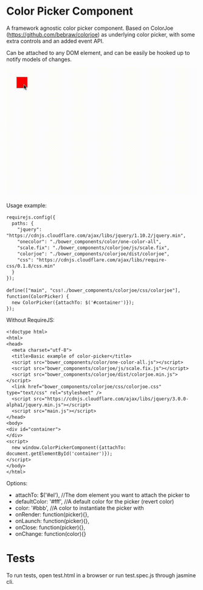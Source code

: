 # Color Picker Component

A framework agnostic color picker component. Based on ColorJoe (https://github.com/bebraw/colorjoe) as underlying color picker, with some extra controls and an added event API. 

Can be attached to any DOM element, and can be easily be hooked up to notify models of changes.

![alt tag](https://github.com/calvinfroedge/ColorPickerComponent/blob/master/picker.gif)

Usage example: 

```
requirejs.config({
  paths: {
    "jquery": "https://cdnjs.cloudflare.com/ajax/libs/jquery/1.10.2/jquery.min",
    "onecolor": "./bower_components/color/one-color-all",
    "scale.fix": "./bower_components/colorjoe/js/scale.fix",
    "colorjoe": "./bower_components/colorjoe/dist/colorjoe",
    "css": "https://cdnjs.cloudflare.com/ajax/libs/require-css/0.1.8/css.min"
  }
});

define(["main", "css!./bower_components/colorjoe/css/colorjoe"], function(ColorPicker) {
  new ColorPicker({attachTo: $('#container')});
});
```

Without RequireJS:

```
<!doctype html>
<html>
<head>
  <meta charset="utf-8">
  <title>Basic example of color-picker</title>
  <script src="bower_components/color/one-color-all.js"></script>
  <script src="bower_components/colorjoe/js/scale.fix.js"></script>
  <script src="bower_components/colorjoe/dist/colorjoe.min.js"></script>
  <link href="bower_components/colorjoe/css/colorjoe.css" type="text/css" rel="stylesheet" />
  <script src="https://cdnjs.cloudflare.com/ajax/libs/jquery/3.0.0-alpha1/jquery.min.js"></script>
  <script src="main.js"></script>
</head>
<body>
<div id="container">
</div>
<script>
  new window.ColorPickerComponent({attachTo: document.getElementById('container')});
</script>
</body>
</html>
```

Options:
 - attachTo: $('#el'), //The dom element you want to attach the picker to
 - defaultColor: '#fff', //A default color for the picker (revert color)
 - color: '#bbb', //A color to instantiate the picker with
 - onRender: function(picker){},
 - onLaunch: function(picker){},
 - onClose: function(picker){},
 - onChange: function(color){}

# Tests

To run tests, open test.html in a browser or run test.spec.js through jasmine cli.
